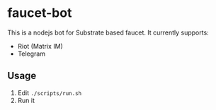 # faucet-bot

This is a nodejs bot for Substrate based faucet. It currently supports:

- Riot (Matrix IM)
- Telegram

## Usage

1. Edit `./scripts/run.sh`
2. Run it
